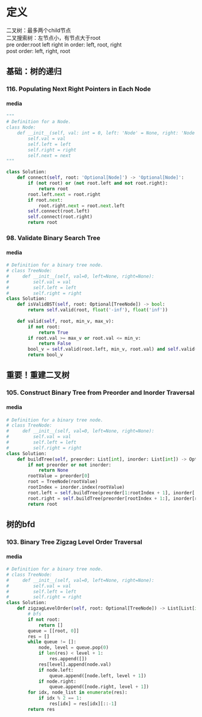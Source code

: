# 定义
二叉树：最多两个child节点   
二叉搜索树：左节点小，有节点大于root    
pre order:root left right
in order: left, root, right   
post order: left, right, root




## 基础：树的递归
### 116. Populating Next Right Pointers in Each Node
#### media

```python
"""
# Definition for a Node.
class Node:
    def __init__(self, val: int = 0, left: 'Node' = None, right: 'Node' = None, next: 'Node' = None):
        self.val = val
        self.left = left
        self.right = right
        self.next = next
"""

class Solution:
    def connect(self, root: 'Optional[Node]') -> 'Optional[Node]':
        if (not root) or (not root.left and not root.right):
            return root
        root.left.next = root.right
        if root.next:
            root.right.next = root.next.left
        self.connect(root.left)
        self.connect(root.right)
        return root
```

### 98. Validate Binary Search Tree
#### media
```python
# Definition for a binary tree node.
# class TreeNode:
#     def __init__(self, val=0, left=None, right=None):
#         self.val = val
#         self.left = left
#         self.right = right
class Solution:
    def isValidBST(self, root: Optional[TreeNode]) -> bool:
        return self.valid(root, float('-inf'), float('inf'))
        
    def valid(self, root, min_v, max_v):
        if not root:
            return True
        if root.val >= max_v or root.val <= min_v:
            return False
        bool_v = self.valid(root.left, min_v, root.val) and self.valid(root.right, root.val, max_v)
        return bool_v
 ```





## 重要！**重建二叉树**
### 105. Construct Binary Tree from Preorder and Inorder Traversal
#### media
```python
# Definition for a binary tree node.
# class TreeNode:
#     def __init__(self, val=0, left=None, right=None):
#         self.val = val
#         self.left = left
#         self.right = right
class Solution:
    def buildTree(self, preorder: List[int], inorder: List[int]) -> Optional[TreeNode]:
        if not preorder or not inorder:
            return None
        rootValue = preorder[0]
        root = TreeNode(rootValue)
        rootIndex = inorder.index(rootValue)
        root.left = self.buildTree(preorder[1:rootIndex + 1], inorder[:rootIndex])
        root.right = self.buildTree(preorder[rootIndex + 1:], inorder[rootIndex + 1:])
        return root
```

## 树的bfd
### 103. Binary Tree Zigzag Level Order Traversal
#### media
```python
# Definition for a binary tree node.
# class TreeNode:
#     def __init__(self, val=0, left=None, right=None):
#         self.val = val
#         self.left = left
#         self.right = right
class Solution:
    def zigzagLevelOrder(self, root: Optional[TreeNode]) -> List[List[int]]:
        # bfs
        if not root:
            return []
        queue = [[root, 0]]
        res = []
        while queue != []:
            node, level = queue.pop(0)
            if len(res) < level + 1:
                res.append([])
            res[level].append(node.val)
            if node.left:
                queue.append([node.left, level + 1])
            if node.right:
                queue.append([node.right, level + 1])
        for idx, node_list in enumerate(res):
            if idx % 2 == 1:
                res[idx] = res[idx][::-1]
        return res
```
